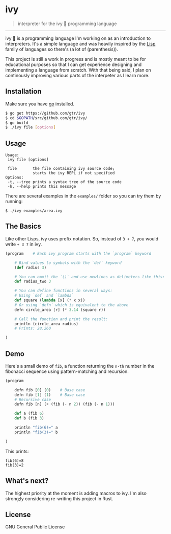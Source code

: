 # ivy

> interpreter for the ivy :herb: programming language

---
ivy :herb: is a programming language I'm working on as an introduction to interpreters. It's a simple language and was heavily inspired by the [Lisp](https://en.wikipedia.org/wiki/Lisp_(programming_language)) family of languages so there's (a lot of (parenthesis)).

This project is still a work in progress and is mostly meant to be for educational purposes so that I can get experience designing and implementing a language from scratch. With that being said, I plan on continously improving various parts of the interpeter as I learn more.

## Installation
Make sure you have [go](https://golang.org/) installed.

```bash
$ go get https://github.com/gtr/ivy
$ cd $GOPATH/src/github.com/gtr/ivy/
$ go build
$ ./ivy file [options]
```
## Usage
```
Usage:
 ivy file [options]

 file		the file containing ivy source code;
            starts the ivy REPL if not specified
Options:
 -t, --tree	prints a syntax tree of the source code
 -h, --help	prints this message
```

There are several examples in the `examples/` folder so you can try them by running:
```
$ ./ivy examples/area.ivy
```

## The Basics

Like other Lisps, ivy uses prefix notation. So, instead of `3 + 7`, you would write `+ 3 7` in ivy.

```python
(program    # Each ivy program starts with the `program` keyword

    # Bind values to symbols with the `def` keyword
    (def radius 3)

    # You can ommit the `()` and use newlines as delimeters like this:
    def radius_two 3

    # You can define functions in several ways:
    # Using `def` and `lambda`
    def square (lambda [x] (* x x))
    # Or using `defn` which is equivalent to the above
    defn circle_area [r] (* 3.14 (square r))

    # Call the function and print the result:
    println (circle_area radius)
    # Prints: 28.260

)
```

## Demo

Here's a small demo of `fib`, a function returning the `n-th` number in the fibonacci sequence using pattern-matching and recursion.

```python
(program

    defn fib [0] (0)    # Base case
    defn fib [1] (1)    # Base case
    # Recursive case
    defn fib [n] (+ (fib (- n 2)) (fib (- n 1)))

    def a (fib 6)
    def b (fib 3)

    println "fib(6)=" a
    println "fib(3)=" b

)
```

This prints:
```
fib(6)=8
fib(3)=2
```

## What's next?

The highest priority at the moment is adding macros to ivy. I'm also strong;ly considering re-writing this project in Rust.

## License

GNU General Public License